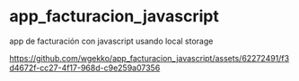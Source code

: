 # app_facturacion_javascript
app de facturación con javascript usando local storage


https://github.com/wgekko/app_facturacion_javascript/assets/62272491/f3d4672f-cc27-4f17-968d-c9e259a07356


